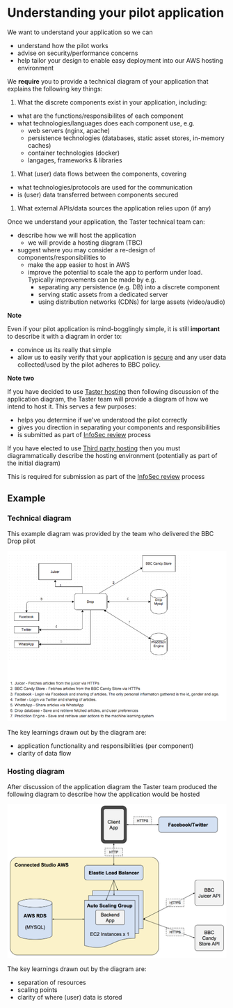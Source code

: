 # Understanding your pilot application

We want to understand your application so we can
- understand how the pilot works
- advise on security/performance concerns
- help tailor your design to enable easy deployment into our AWS hosting environment

We **require** you to provide a technical diagram of your application that explains the following key things:

1. What the discrete components exist in your application, including:
  - what are the functions/responsibilites of each component
  - what technologies/languages does each component use, e.g.
    - web servers (nginx, apache)
    - persistence technologies (databases, static asset stores, in-memory caches)
    - container technologies (docker)
    - langages, frameworks & libraries
1. What (user) data flows between the components, covering
  - what technologies/protocols are used for the communication
  - is (user) data transferred between components secured
1. What external APIs/data sources the application relies upon (if any)


Once we understand your application, the Taster technical team can:

- describe how we will host the application
  - we will provide a hosting diagram (TBC) 
- suggest where you may consider a re-design of components/responsibilities to
  - make the app easier to host in AWS
  - improve the potential to scale the app to perform under load. Typically improvements can be made by e.g.
    - separating any persistence (e.g. DB) into a discrete component
    - serving static assets from a dedicated server
    - using distribution networks (CDNs) for large assets (video/audio)

**Note**

Even if your pilot application is mind-bogglingly simple, it is still **important** to describe it with a diagram in order to:
 - convince us its really that simple
 - allow us to easily verify that your application is [secure](information-security.md) and any user data collected/used by the pilot adheres to BBC policy.

**Note two**

If you have decided to use [Taster hosting](hosting.md#taster-hosted) then following discussion of the application diagram, the Taster team will provide a diagram of how we intend to host it. This serves a few purposes:
- helps you determine if we've understood the pilot correctly
- gives you direction in separating your components and responsibilities
- is submitted as part of [InfoSec review](information-security.md) process

If you have elected to use [Third party hosting](hosting.md#third-party-hosted) then you must diagrammatically describe the hosting environment (potentially as part of the initial diagram)

This is required for submission as part of the [InfoSec review](information-security.md) process

## Example

### Technical diagram

This example diagram was provided by the team who delivered the BBC Drop pilot
  
<img src="./images/drop-application.png" alt="BBC Drop application diagram" width="650" >

The key learnings drawn out by the diagram are:
- application functionality and responsibilities (per component) 
- clarity of data flow

### Hosting diagram

After discussion of the application diagram the Taster team produced the following diagram to describe how the application would be hosted
 
<img src="./images/drop-hosting.png" alt="BBC Drop hosting diagram" width="650" >

The key learnings drawn out by the diagram are:
- separation of resources
- scaling points
- clarity of where (user) data is stored
